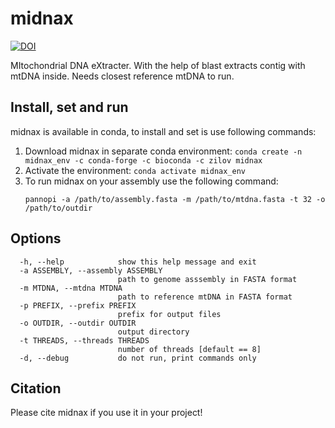 # midnax
[![DOI](https://zenodo.org/badge/404365756.svg)](https://zenodo.org/badge/latestdoi/404365756)

MItochondrial DNA eXtracter. With the help of blast extracts contig with mtDNA inside. Needs closest reference mtDNA to run.
## Install, set and run
midnax is available in conda, to install and set is use following commands:
1) Download midnax in separate conda environment: `conda create -n midnax_env -c conda-forge -c bioconda -c zilov midnax`
2) Activate the environment: `conda activate midnax_env`
3) To run midnax on your assembly use the following command:
   ```
   pannopi -a /path/to/assembly.fasta -m /path/to/mtdna.fasta -t 32 -o /path/to/outdir
   ```
## Options
```
  -h, --help            show this help message and exit
  -a ASSEMBLY, --assembly ASSEMBLY
                        path to genome asssembly in FASTA format
  -m MTDNA, --mtdna MTDNA
                        path to reference mtDNA in FASTA format
  -p PREFIX, --prefix PREFIX
                        prefix for output files
  -o OUTDIR, --outdir OUTDIR
                        output directory
  -t THREADS, --threads THREADS
                        number of threads [default == 8]
  -d, --debug           do not run, print commands only
```
## Citation
Please cite midnax if you use it in your project!